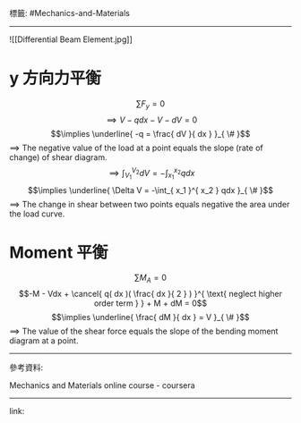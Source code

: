 標籤: #Mechanics-and-Materials 

---

![[Differential Beam Element.jpg]]

# y 方向力平衡

$$\sum F_y = 0$$
$$\implies V - qdx - V - dV = 0$$
$$\implies \underline{ -q = \frac{ dV }{ dx } }_{ \# }$$
$\implies$ The negative value of the load at a point equals the slope (rate of change) of shear diagram.
$$\implies \int_{ V_1 }^{ V_2 } dV = -\int_{ x_1 }^{ x_2 } qdx$$
$$\implies \underline{ \Delta V = -\int_{ x_1 }^{ x_2 } qdx }_{ \# }$$
$\implies$ The change in shear between two points equals negative the area under the load curve.

# Moment 平衡

$$\sum M_A = 0$$
$$-M - Vdx + \cancel{ q( dx )( \frac{ dx }{ 2 } ) }^{ \text{ neglect higher order term } } + M + dM = 0$$
$$\implies \underline{ \frac{ dM }{ dx } = V }_{ \# }$$
$\implies$ The value of the shear force equals the slope of the bending moment diagram at a point.

---

參考資料:

Mechanics and Materials online course - coursera

---

link:

